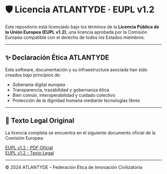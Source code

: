 
# 🛡️ Licencia ATLANTYDE · EUPL v1.2

Este repositorio está licenciado bajo los términos de la **Licencia Pública de la Unión Europea (EUPL v1.2)**, una licencia aprobada por la Comisión Europea compatible con el derecho de todos los Estados miembros.

---

## ✨ Declaración Ética ATLANTYDE

Este software, documentación y su infraestructura asociada han sido creados bajo principios de:

- Soberanía digital europea
- Transparencia, trazabilidad y gobernanza ética
- Bien común, interoperabilidad y cuidado colectivo
- Protección de la dignidad humana mediante tecnologías libres

---

## 📄 Texto Legal Original

La licencia completa se encuentra en el siguiente documento oficial de la Comisión Europea:

[EUPL v1.2 - PDF Oficial](https://interoperable-europe.ec.europa.eu/sites/default/files/custom-page/attachment/eupl_v1.2_es.pdf)  
[EUPL v1.2 - Texto Legal](https://interoperable-europe.ec.europa.eu/sites/default/files/inline-files/EUPL%20v1_2%20ES.txt)

---

© 2024 ATLANTYDE – Federación Ética de Innovación Civilizatoria
